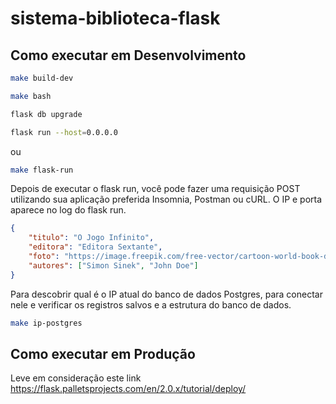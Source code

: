 # sistema-biblioteca-flask

## Como executar em Desenvolvimento

```bash
make build-dev
```
```bash
make bash
```
```bash
flask db upgrade
```
```bash
flask run --host=0.0.0.0
```
ou
```bash
make flask-run
```
Depois de executar o flask run, você pode fazer uma requisição POST utilizando sua aplicação preferida Insomnia, Postman ou cURL. O IP e porta aparece no log do flask run.
```json
{
	"titulo": "O Jogo Infinito",
	"editora": "Editora Sextante",
	"foto": "https://image.freepik.com/free-vector/cartoon-world-book-day-illustration_23-2148881001.jpg",
	"autores": ["Simon Sinek", "John Doe"]
}
```
Para descobrir qual é o IP atual do banco de dados Postgres, para conectar nele e verificar os registros salvos e a estrutura do banco de dados.
```bash
make ip-postgres
```

## Como executar em Produção

Leve em consideração este link https://flask.palletsprojects.com/en/2.0.x/tutorial/deploy/
